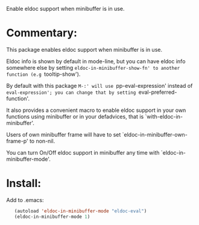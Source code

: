 Enable eldoc support when minibuffer is in use.

# Commentary:

This package enables eldoc support when minibuffer is in use.

Eldoc info is shown by default in mode-line,
but you can have eldoc info somewhere else by setting
`eldoc-in-minibuffer-show-fn' to another function (e.g `tooltip-show').

By default with this package `M-:' will use `pp-eval-expression'
instead of `eval-expression'; you can change that by setting
`eval-preferred-function'.

It also provides a convenient macro to enable eldoc support
in your own functions using minibuffer or in your defadvices,
that is `with-eldoc-in-minibuffer'.

Users of own minibuffer frame will have to set
`eldoc-in-minibuffer-own-frame-p' to non-nil.

You can turn On/Off eldoc support in minibuffer any time
with `eldoc-in-minibuffer-mode'.

# Install:

Add to .emacs:

```lisp
   (autoload 'eldoc-in-minibuffer-mode "eldoc-eval")
   (eldoc-in-minibuffer-mode 1)
```

